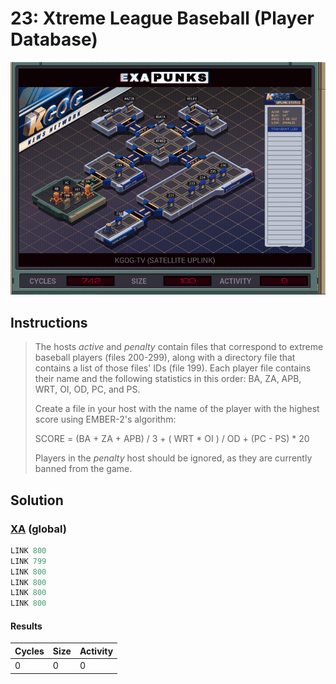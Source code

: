# 23: Xtreme League Baseball (Player Database)

<div align="center"><img src="EXAPUNKS - KGOG-TV (742, 100, 9, 2023-05-19-15-21-43).gif" /></div>

## Instructions
> The hosts *active* and *penalty* contain files that correspond to extreme baseball players (files 200-299), along with a directory file that contains a list of those files' IDs (file 199). Each player file contains their name and the following statistics in this order: BA, ZA, APB, WRT, OI, OD, PC, and PS.
> 
> Create a file in your host with the name of the player with the highest score using EMBER-2's algorithm:
> 
> SCORE = (BA + ZA + APB) / 3 + ( WRT \* OI ) / OD + (PC - PS) \* 20
> 
> Players in the *penalty* host should be ignored, as they are currently banned from the game.

## Solution

### [XA](XA.exa) (global)
```asm
LINK 800
LINK 799
LINK 800
LINK 800
LINK 800
LINK 800
```

#### Results
| Cycles | Size | Activity |
|--------|------|----------|
| 0      | 0    | 0        |
